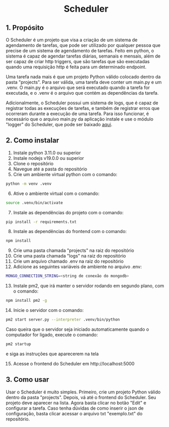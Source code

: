 # <center>Scheduler</center>

## 1. Propósito

O Scheduler é um projeto que visa a criação de um sistema de agendamento de tarefas, que pode ser utilizado por qualquer pessoa que precise de um sistema de agendamento de tarefas. Feito em python, o sistema é capaz de agendar tarefas diárias, semanais e mensais, além de ser capaz de criar http triggers, que são tarefas que são executadas quando uma requisição http é feita para um determinado endpoint.

Uma tarefa nada mais é que um projeto Python válido colocado dentro da pasta "projects". Para ser válida, uma tarefa deve conter um main.py e um .venv. O main.py é o arquivo que será executado quando a tarefa for executada, e o .venv é o arquivo que contém as dependências da tarefa. 

Adicionalmente, o Scheduler possui um sistema de logs, que é capaz de registrar todas as execuções de tarefas, e também de registrar erros que ocorreram durante a execução de uma tarefa. Para isso funcionar, é necessário que o arquivo main.py da aplicação instale e use o módulo "logger" do Scheduler, que pode ser baixado [aqui](https://github.com/R0guelands/logconfig).

## 2. Como instalar

1. Instale python 3.11.0 ou superior
2. Instale nodejs v19.0.0 ou superior
3. Clone o repositório
4. Navegue até a pasta do repositório
5. Crie um ambiente virtual python com o comando:
```bash
python -m venv .venv
```
6. Ative o ambiente virtual com o comando:
```bash
source .venv/bin/activate
```
7. Instale as dependências do projeto com o comando:
```bash
pip install -r requirements.txt
```
8. Instale as dependências do frontend com o comando:
```bash
npm install
```
9. Crie uma pasta chamada "projects" na raiz do repositório
10. Crie uma pasta chamada "logs" na raiz do repositório
11. Crie um arquivo chamado .env na raiz do repositório
12. Adicione as seguintes variáveis de ambiente no arquivo .env:
```bash
MONGO_CONNECTION_STRING=<string de conexão do mongodb>
```
13. Instale pm2, que irá manter o servidor rodando em segundo plano, com o comando:
```bash
npm install pm2 -g
```
14. Inicie o servidor com o comando:
```bash
pm2 start server.py --interpreter .venv/bin/python
```
 Caso queira que o servidor seja iniciado automaticamente quando o computador for ligado, execute o comando:
```bash
pm2 startup
```
e siga as instruções que aparecerem na tela


15. Acesse o frontend do Scheduler em http://localhost:5000


## 3. Como usar

Usar o Scheduler é muito simples. Primeiro, crie um projeto Python válido dentro da pasta "projects". Depois, vá até o frontend do Scheduler. Seu projeto deve aparecer na lista. Agora basta clicar no botão "Edit" e configurar a tarefa. Caso tenha dúvidas de como inserir o json de configuração, basta clicar acessar o arquivo txt "exemplo.txt" do repositório.



